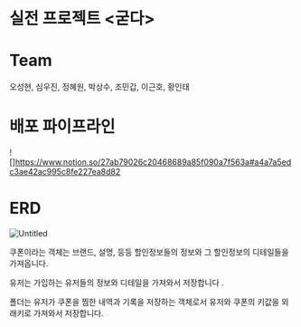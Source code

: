 # 실전 프로젝트 <굳다>
  
# Team
 오성현, 심우진, 정혜원, 박상수, 조민갑, 이근호, 황인태
 
# 배포 파이프라인
![]https://www.notion.so/27ab79026c20468689a85f090a7f563a#a4a7a5edc3ae42ac995c8fe227ea8d82


# ERD
![Untitled](https://s3-us-west-2.amazonaws.com/secure.notion-static.com/1ada0a44-45f2-44ce-a4f0-bf97482e6201/Untitled.png)

쿠폰이라는 객체는 브랜드, 설명, 등등 할인정보들의 정보와 그 할인정보의 디테일들을 가져옵니다.  

유저는 가입하는 유저들의 정보와 디테일을 가져와서 저장합니다 . 

폴더는 유저가 쿠폰을 찜한 내역과 기록을 저장하는 객체로서 유저와 쿠폰의 키값을 외래키로 가져와서 저장합니다.




 
    
